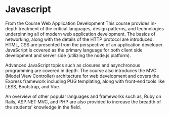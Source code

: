 # Javascript
From the Course Web Application Development
This course provides in-depth treatment of the critical languages, design patterns, and technologies underpinning all of modern web application development. The basics of networking, along with the details of the HTTP protocol are introduced. HTML, CSS are presented from the perspective of an application developer. JavaScript is covered as the primary language for both client side development and server side (utilizing the node.js platform).

Advanced JavaScript topics such as closures and asynchronous programming are covered in depth. The course also introduces the MVC (Model View Controller) architecture for web development and covers the Express framework including PUG templating, along with front-end tools like LESS, Bootstrap, and Vue.

An overview of other popular languages and frameworks such as, Ruby on Rails, ASP.NET MVC, and PHP are also provided to increase the breadth of the students’ knowledge in the field.
